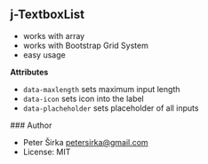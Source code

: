 ## j-TextboxList

- works with array
- works with Bootstrap Grid System
- easy usage

__Attributes__

- `data-maxlength` sets maximum input length
- `data-icon` sets icon into the label
- `data-placheholder` sets placeholder of all inputs

### Author

- Peter Širka <petersirka@gmail.com>
- License: MIT